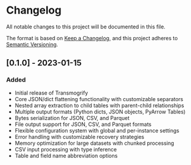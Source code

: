 # Changelog

All notable changes to this project will be documented in this file.

The format is based on [Keep a Changelog](https://keepachangelog.com/en/1.0.0/),
and this project adheres to [Semantic Versioning](https://semver.org/spec/v2.0.0.html).


## [0.1.0] - 2023-01-15

### Added

- Initial release of Transmogrify
- Core JSON/dict flattening functionality with customizable separators
- Nested array extraction to child tables with parent-child relationships
- Multiple output formats (Python dicts, JSON objects, PyArrow Tables)
- Bytes serialization for JSON, CSV, and Parquet
- File output support for JSON, CSV, and Parquet formats
- Flexible configuration system with global and per-instance settings
- Error handling with customizable recovery strategies
- Memory optimization for large datasets with chunked processing
- CSV input processing with type inference
- Table and field name abbreviation options 